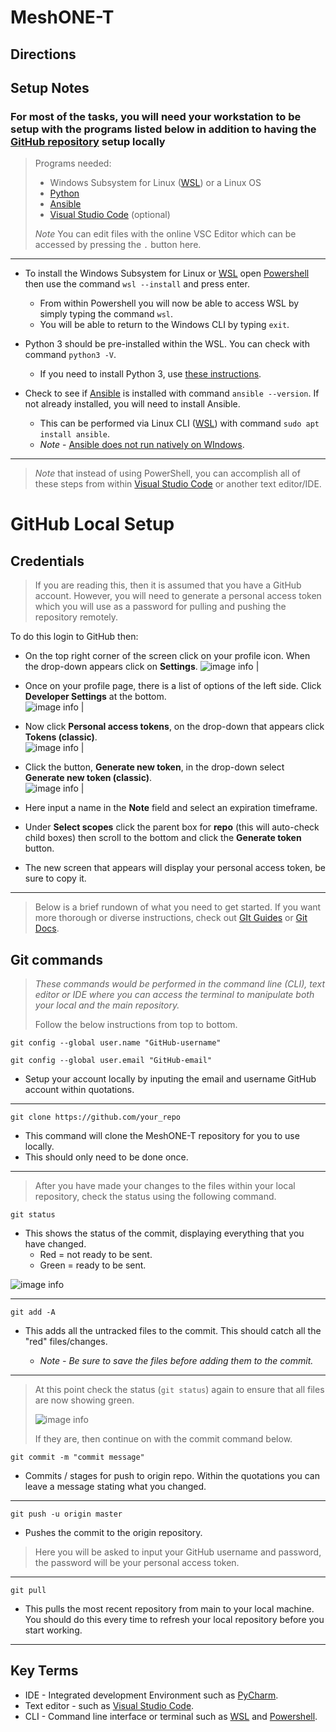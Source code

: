 # MeshONE-T

## Directions

## **Setup Notes**

### For most of the tasks, you will need your workstation to be setup with the programs listed below in addition to having the [GitHub repository](https://github.com/Sev1Tech/MeshONE-T/blob/master/documentation/Instructionals/GitHubLocalSetup.MD) setup locally

> Programs needed:
>
> * Windows Subsystem for Linux ([WSL](https://learn.microsoft.com/en-us/windows/wsl/install)) or a Linux OS
> * [Python](https://www.python.org/)
> * [Ansible](https://www.ansible.com/)
> * [Visual Studio Code](https://code.visualstudio.com/) (optional)
>
> _Note_ You can edit files with the online VSC Editor which can be accessed by pressing the `.` button here.  
___

* To install the Windows Subsystem for Linux or [WSL](https://learn.microsoft.com/en-us/windows/wsl/install) open [Powershell](https://www.howtogeek.com/662611/9-ways-to-open-powershell-in-windows-10/) then use the command `wsl --install` and press enter.  
  * From within Powershell you will now be able to access WSL by simply typing the command `wsl`.  
  * You will be able to return to the Windows CLI by typing `exit`.  

* Python 3 should be pre-installed within the WSL. You can check with command `python3 -V`.
  * If you need to install Python 3, use [these instructions](https://www.geeksforgeeks.org/how-to-install-python-on-linux/).

* Check to see if [Ansible](https://www.ansible.com/) is installed with command `ansible --version`.  If not already installed, you will need to install Ansible.  
  * This can be performed via Linux CLI ([WSL](https://learn.microsoft.com/en-us/windows/wsl/install)) with command `sudo apt install ansible`.
  * _Note_ -  [Ansible does not run natively on WIndows](https://docs.ansible.com/ansible/latest/installation_guide/intro_installation.html).  

___

> _Note_ that instead of using PowerShell, you can accomplish all of these steps from within [Visual Studio Code](https://code.visualstudio.com/) or another text editor/IDE.


# GitHub Local Setup

## Credentials

> If you are reading this, then it is assumed that you have a GitHub account.  However, you will need to generate a personal access token which you will use as a password for pulling and pushing the repository remotely.  

 To do this login to GitHub then:

* On the top right corner of the screen click on your profile icon.  When the drop-down appears click on **Settings**.
![image info | ](./images/GitHubSettingsDropdown.png)

* Once on your profile page, there is a list of options of the left side.  Click **Developer Settings** at the bottom.  
![image info | ](./images/GitHubDeveloperSettings.png)
* Now click **Personal access tokens**, on the drop-down that appears click **Tokens (classic)**.  
![image info | ](./images/GitHubPersonalAccessTokens.png)
* Click the button, **Generate new token**, in the drop-down select **Generate new token (classic)**.  
![image info | ](./images/GitHubGenerateNewToken.png)
* Here input a name in the **Note** field and select an expiration timeframe.
* Under **Select scopes** click the parent box for **repo** (this  will auto-check child boxes) then scroll to the bottom and click the **Generate token** button.  
* The new screen that appears will display your personal access token, be sure to copy it.  

___
> Below is a brief rundown of what you need to get started. If you want more thorough or diverse instructions, check out [GIt Guides](https://github.com/git-guides) or [Git Docs](https://git-scm.com/docs).  

## **Git commands**

> _These commands would be performed in the command line (CLI), text editor or IDE where you can access the terminal to manipulate both your local and the main repository._
>
> Follow the below instructions from top to bottom.  

```git
git config --global user.name "GitHub-username"
```

```git
git config --global user.email "GitHub-email"
```

* Setup your account locally by inputing the email and username GitHub account within quotations.

___

```git
git clone https://github.com/your_repo
```

* This command will clone the MeshONE-T repository for you to use locally.  
* This should only need to be done once.  

___
> After you have made your changes to the files within your local repository, check the status using the following command.

```git
git status
```

* This shows the status of the commit, displaying everything that you have changed.
  * Red = not ready to be sent.
  * Green = ready to be sent.

![image info](./images/red.png)
___

```git
git add -A
```

* This adds all the untracked files to the commit.  This should catch all the "red" files/changes.

  * _Note -  Be sure to save the files before adding them to the commit._

___

> At this point check the status (`git status`) again to ensure that all files are now showing green.  
>
>![image info](./images/green.png)
>
> If they are, then continue on with the commit command below.  

```git
git commit -m "commit message"  
```

* Commits / stages for push to origin repo.  Within the quotations you can leave a message stating what you changed.  

___

```git
git push -u origin master       
```

* Pushes the commit to the origin repository.  

> Here you will be asked to input your GitHub username and password, the password will be your personal access token.  
___

```git
git pull
```

* This pulls the most recent repository from main to your local machine.  You should do this every time to refresh your local repository before you start working.  

___

## **Key Terms**

* IDE - Integrated development Environment such as [PyCharm](https://www.jetbrains.com/pycharm/).  
* Text editor - such as [Visual Studio Code](https://code.visualstudio.com/).  
* CLI - Command line interface or terminal such as [WSL](https://learn.microsoft.com/en-us/windows/wsl/install) and [Powershell](https://www.howtogeek.com/662611/9-ways-to-open-powershell-in-windows-10/).  
